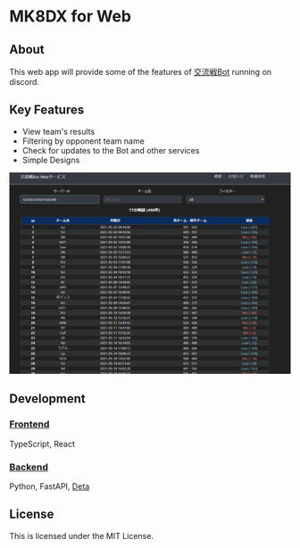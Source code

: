 # MK8DX for Web

## About

This web app will provide some of the features of [交流戦Bot](https://discord.com/oauth2/authorize?client_id=1038322985146273853&permissions=854027660408&scope=bot%20applications.commands) running on discord.

## Key Features

- View team's results
- Filtering by opponent team name
- Check for updates to the Bot and other services
- Simple Designs

![Overview of this app](images/sample.jpg)

## Development

### [Frontend](https://github.com/Yumax-panda/stats-frontend.ts)

TypeScript, React

### [Backend](https://github.com/Yumax-panda/stats-backend)

Python, FastAPI, [Deta](https://deta.space/)

## License

This is licensed under the MIT License.
